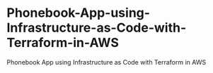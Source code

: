 # Phonebook-App-using-Infrastructure-as-Code-with-Terraform-in-AWS
Phonebook App using Infrastructure as Code with Terraform in AWS

